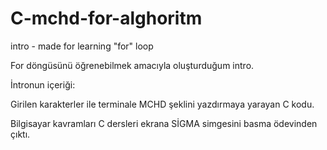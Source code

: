 # C-mchd-for-alghoritm

intro - made for learning "for" loop

For döngüsünü öğrenebilmek amacıyla oluşturduğum intro.


İntronun içeriği: 

Girilen karakterler ile terminale MCHD şeklini yazdırmaya yarayan C kodu.

Bilgisayar kavramları C dersleri ekrana SİGMA simgesini basma ödevinden çıktı.

